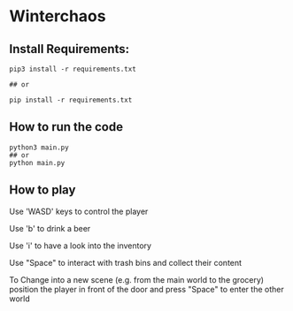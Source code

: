 # Winterchaos

## Install Requirements:

```
pip3 install -r requirements.txt

## or 

pip install -r requirements.txt
```


## How to run the code

```
python3 main.py
## or
python main.py
```

## How to play
Use 'WASD' keys to control the player

Use 'b' to drink a beer

Use 'i' to have a look into the inventory

Use "Space" to interact with trash bins and collect their content 

To Change into a new scene (e.g. from the main world to the grocery) position the player in front of the door and press "Space" to enter the other world